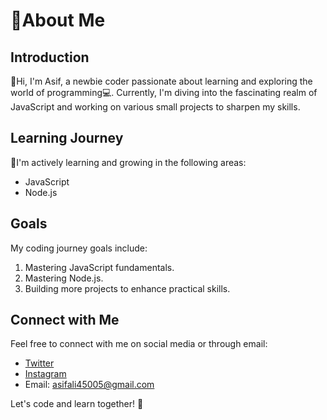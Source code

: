 # 💫About Me

## Introduction
👋Hi, I'm Asif, a newbie coder passionate about learning and exploring the world of programming💻. 
Currently, I'm diving into the fascinating realm of JavaScript and working on various small projects to sharpen my skills.

## Learning Journey
🌱I'm actively learning and growing in the following areas:

- JavaScript
- Node.js

## Goals
My coding journey goals include:

1. Mastering JavaScript fundamentals.
2. Mastering Node.js.
3. Building more projects to enhance practical skills.

## Connect with Me
Feel free to connect with me on social media or through email:

- [Twitter](https://twitter.com/AsifAli369)
- [Instagram](https://www.instagram.com/a.s.i.f0007?igsh=eXVlbGJiYXQ4ejRy)
- Email: asifali45005@gmail.com

Let's code and learn together! 🚀

<!---
asifali777/asifali777 is a ✨ special ✨ repository because its `README.md` (this file) appears on your GitHub profile.
You can click the Preview link to take a look at your changes.
--->
